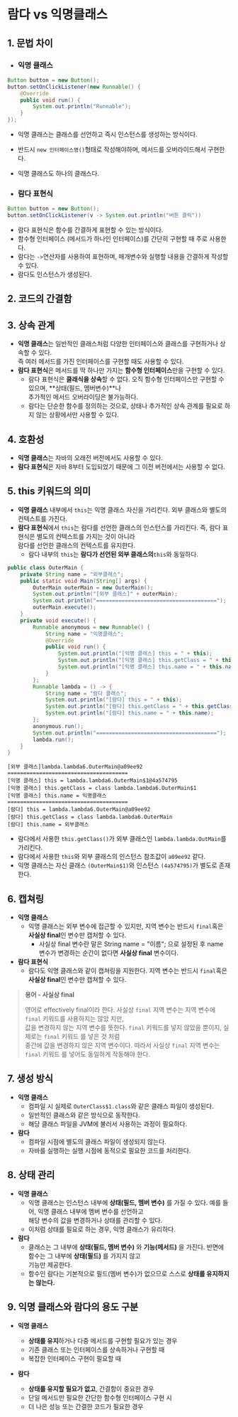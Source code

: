 # 람다 vs 익명클래스 

## 1. 문법 차이
- ### 익명 클래스

```java
Button button = new Button();
button.setOnClickListener(new Runnable() {
    @Override
    public void run() {
        System.out.println("Runnable");
    }
});
```
- 익명 클래스는 클래스를 선언하고 즉시 인스턴스를 생성하는 방식이다.
- 반드시 `new 인터페이스명()`형태로 작성해야하며, 메서드를 오버라이드해서 구현한다.
- 익명 클래스도 하나의 클래스다.
  
- ### 람다 표현식

```java
Button button = new Button();
button.setOnClickListener(v -> System.out.println("버튼 클릭"))
```
- 람다 표현식은 함수를 간결하게 표현할 수 있는 방식이다.
- 함수형 인터페이스 (메서드가 하나인 인터페이스)를 간단히 구현할 때 주로 사용한다.
- 람다는 `->`연산자를 사용하여 표현하며, 매개변수와 실행할 내용을 간결하게 작성할 수 있다.
- 람다도 인스턴스가 생성된다.
  
## 2. 코드의 간결함

## 3. 상속 관계
- **익명 클래스**는 일반적인 클래스처럼 다양한 인터페이스와 클래스를 구현하거나 상속할 수 있다.  
즉 여러 메서드를 가진 인터페이스를 구현할 때도 사용할 수 있다.
- **람다 표현식**은 메서드를 딱 하나만 가지는 **함수형 인터페이스**만을 구현할 수 있다.
  - 람다 표현식은 **클래식을 상속**할 수 없다. 오직 함수형 인터페이스만 구현할 수 있으며, **상태(필드, 멤버변수)**나  
    추가적인 메서드 오버라이딩은 불가능하다.
  - 람다는 단순한 함수를 정의하는 것으로, 상태나 추가적인 상속 관계를 필요로 하지 않는 상황에서만 사용할 수 있다.
  
## 4. 호환성 
- **익명 클래스**는 자바의 오래전 버전에서도 사용할 수 있다.
- **람다 표현식**은 자바 8부터 도입되었기 때문에 그 이전 버전에서는 사용할 수 없다.
  
## 5. this 키워드의 의미
- **익명 클래스** 내부에서 `this`는 익명 클래스 자신을 가리킨다. 외부 클래스와 별도의 컨텍스트를 가진다.
- **람다 표현식**에서 `this`는 람다를 선언한 클래스의 인스턴스를 가리킨다. 즉, 람다 표현식은 별도의 컨텍스트를 가지는 것이 아니라  
    람다를 선언한 클래스의 컨텍스트를 유지한다.
  - 람다 내부의 `this`는 **람다가 선언된 외부 클래스의**`this`와 동일하다.

```java
public class OuterMain {
    private String name = "외부클래스";
    public static void Main(String[] args) {
        OuterMain outerMain = new OuterMain();
        System.out.println("[외부 클래스]" + outerMain);
        System.out.println("======================================");
        outerMain.execute();
    }
    private void execute() {
        Runnable anonymous = new Runnable() {
            String name = "익명클래스";
            @Override
            public void run() {
                System.out.println("[익명 클래스] this = " + this);
                System.out.println("[익명 클래스] this.getClass = " + this.getClass());
                System.out.println("[익명 클래스] this.name = " + this.name);
            }
        };
        Runnable lambda = () -> {
            String name = "람다 클래스";
            System.out.println("[람다] this = " + this);
            System.out.println("[람다] this.getClass = " + this.getClass());
            System.out.println("[람다] this.name = " + this.name);
        };
        anonymous.run();
        System.out.println("======================================");
        lambda.run();
    }
}
```
```
[외부 클래스]lambda.lambda6.OuterMain@a09ee92
======================================
[익명 클래스] this = lambda.lambda6.OuterMain$1@4a574795
[익명 클래스] this.getClass = class lambda.lambda6.OuterMain$1
[익명 클래스] this.name = 익명클래스
======================================
[람다] this = lambda.lambda6.OuterMain@a09ee92
[람다] this.getClass = class lambda.lambda6.OuterMain
[람다] this.name = 외부클래스
```

- 람다에서 사용한 `this.getClass()`가 외부 클래스인 `lambda.lambda.OutMain`를 가리킨다.
- 람다에서 사용한 `this`와 외부 클래스의 인스턴스 참조값이 `a09ee92` 같다.
- 익명 클래스는 자신 클래스 `(OuterMain$1)`와 인스턴스 `(4a574795)`가 별도로 존재한다.
  
## 6. 캡쳐링
- **익명 클래스**
  - 익명 클래스는 외부 변수에 접근할 수 있지만, 지역 변수는 반드시 `final`혹은 **사실상 final**인 변수만 캡처할 수 있다.
    - 사실상 final 변수란 말은 String name = "이름"; 으로 설정된 후 name 변수가 변경하는 순간이 없다면 **사실상 final** 변수이다.
- **람다 표현식**
  - 람다도 익명 클래스와 같이 캡쳐링을 지원한다. 지역 변수는 반드시 `final`혹은 **사실상 final**인 변수만 캡쳐할 수 있다.
  
>**용어 - 사실상 final**  
> 
>영어로 effectively final이라 한다. 사실상 `final` 지역 변수는 지역 변수에 `final` 키워드를 사용하지는 않았 지만,  
> 값을 변경하지 않는 지역 변수를 뜻한다. `final` 키워드를 넣지 않았을 뿐이지, 실제로는 `final` 키워드 를 넣은 것 처럼  
> 중간에 값을 변경하지 않은 지역 변수이다. 따라서 사실상 `final` 지역 변수는 `final` 키워드 를 넣어도 동일하게 작동해야 한다.
  
## 7. 생성 방식
- **익명 클래스**  
  - 컴파일 시 실제로 `OuterClass$1.class`와 같은 클래스 파일이 생성된다.
  - 일반적인 클래스와 같은 방식으로 동작한다.
  - 해당 클래스 파일을 JVM에 불러서 사용하는 과정이 필요하다.
- **람다**
  - 컴파일 시점에 별도의 클래스 파일이 생성되지 않는다.
  - 자바를 실행하는 실행 시점에 동적으로 필요한 코드를 처리한다.
  
## 8. 상태 관리
- **익명 클래스**
  - 익명 클래스는 인스턴스 내부에 **상태(필드, 멤버 변수)** 를 가질 수 있다. 예를 들어, 익명 클래스 내부에 멤버 변수를 선언하고  
    해당 변수의 값을 변경하거나 상태를 관리할 수 있다.
  - 이처럼 상태를 필요로 하는 경우, 익명 클래스가 유리하다.
- **람다**
  - 클래스는 그 내부에 **상태(필드, 멤버 변수)** 와 **기능(메서드)** 을 가진다. 반면에 함수는 그 내부에 **상태(필드)** 를 가지지 않고  
    기능만 제공한다.
  - 함수인 람다는 기본적으로 필드(멤버 변수)가 없으므로 스스로 **상태를 유지하지는 않는다.**
  
## 9. 익명 클래스와 람다의 용도 구분
- **익명 클래스**
  - **상태를 유지**하거나 다중 메서드를 구현할 필요가 있는 경우
  - 기존 클래스 또는 인터페이스를 상속하거나 구현할 때
  - 복잡한 인터페이스 구현이 필요할 때

- **람다**
  - **상태를 유지할 필요가 없고**, 간결함이 중요한 경우
  - 단일 메서드만 필요한 간단한 함수형 인터페이스 구현 시
  - 더 나은 성능 또는 간결한 코드가 필요한 경우
